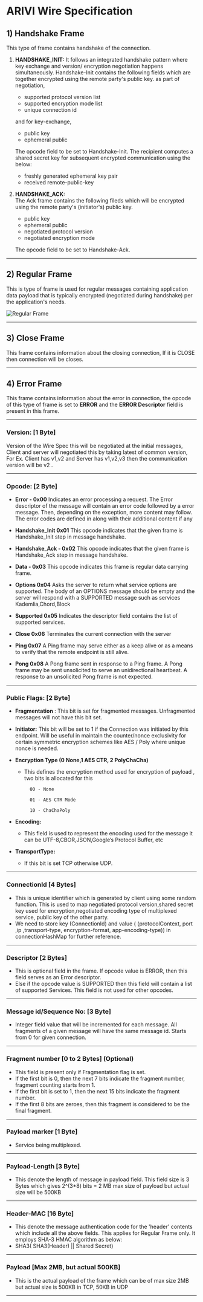


# ARIVI Wire Specification 

## 1) Handshake Frame

This type of frame contains handshake of the connection.

 1. **HANDSHAKE_INIT:** It follows an integrated handshake pattern where key exchange and version/ encryption negotiation happens simultaneously.  Handshake-Init contains the following fields which are together encrypted using the remote party's public key. 
as part of negotiation,
	 - supported protocol version list 
	 - supported encryption mode list
	 - unique connection id 

	and for key-exchange,
	  -  public key 
	  - ephemeral public 
	
	The opcode field to be set to Handshake-Init.
    The recipient computes a shared secret key for subsequent encrypted communication using the below: 
    - freshly generated ephemeral key pair
    - received  remote-public-key  
    
2.  **HANDSHAKE_ACK:**  
    The Ack frame contains the following fileds which will be encrypted using the remote party's (initiator's) public key.
     - public key
     - ephemeral public
     - negotiated  protocol version 
     - negotiated  encryption mode

	The opcode field to be set to Handshake-Ack.
    
---

## 2) Regular Frame

This is type of frame is used for regular messages containing application data payload that is typically encrypted (negotiated during handshake) per the application's needs. 

![Regular Frame](https://user-images.githubusercontent.com/8463082/38368557-3886acdc-3903-11e8-8fda-06d9dbafddf3.png)

---

## 3) Close Frame

This frame contains information about the closing connection, If it is CLOSE then  connection will be closes.

---
## 4) Error Frame


This frame contains information about the error in connection, the opcode of this type of frame is set to **ERROR** and the **ERROR Descriptor** field is present in this frame. 

---

### Version: \[1 Byte\]

Version of the Wire Spec this will be negotiated at the initial messages, Client and server will negotiated this by taking latest of common version, For Ex. Client has v1,v2 and Server has v1,v2,v3 then the communication version will be v2 .

---
### Opcode: \[2 Byte\]
 - **Error - 0x00**
Indicates an error processing a request. The Error descriptor of the message will contain an error code followed by a error message. Then, depending on the exception, more content may follow. The error codes are defined in along with their additional content if any
    
-   **Handshake_Init 0x01**
This opcode indicates that the given frame is Handshake_Init step in message handshake.
    
-   **Handshake_Ack - 0x02**
This opcode indicates that the given frame is Handshake_Ack step in message handshake.

-   **Data - 0x03**
 	This opcode indicates this frame is regular data carrying frame. 
-   **Options 0x04**
Asks the server to return what service options are supported. The body of an OPTIONS message should be empty and the server will respond with a SUPPORTED message such as services Kademlia,Chord,Block

-   **Supported 0x05**
Indicates the descriptor field contains the list of supported services.

    
-   **Close 0x06**
Terminates the current connection with the server

-   **Ping 0x07**
A Ping frame may serve either as a keep alive or as a means to verify that the remote endpoint is still alive.
    
-   **Pong 0x08**
A Pong frame sent in response to a Ping frame. A Pong frame may be sent unsolicited to serve an unidirectional heartbeat.  A response to an unsolicited Pong frame is not expected.

----

### Public Flags: \[2 Byte\]

-   **Fragmentation** : This bit is set for fragmented messages. Unfragmented messages will not have this bit set.
    
-   **Initiator:** This bit will be set to 1 if the Connection was initiated by this endpoint. Will be useful in maintain the counter/nonce exclusivity for certain symmetric encryption schemes like AES / Poly where unique nonce is needed.
    
-   **Encryption  Type (0 None,1 AES CTR, 2 PolyChaCha)**
	- This defines the encryption method used for encryption of payload , two bits is allocated for this

			00 - None

			01 - AES CTR Mode

			10 - ChaChaPoly


-   **Encoding:**
	- This field is used to represent the encoding used for the message it can be UTF-8,CBOR,JSON,Google’s Protocol Buffer, etc
    

  

-   **TransportType:**
	-  If this bit is set TCP otherwise UDP.

---

### ConnectionId  \[4 Bytes\] 

 - This is unique identifier which is generated by client using some random function. This is used to map negotiated protocol version,shared secret key used for encryption,negotiated encoding type of multiplexed service, public key of the other party.
 - We need to store key (ConnectionId) and value ( (protocolContext, port ,ip ,transport-type, encryption-format, app-encoding-type)) in connectionHashMap for further reference.

---
 
  

### Descriptor \[2 Bytes\]

 -  This is optional field in the frame. If opcode value is ERROR, then this field serves as an Error descriptor. 
 -  Else if the opcode value is SUPPORTED then this field will contain a list of supported Services. This field is not used for other opcodes.

---
  
  
  

### Message id/Sequence No: \[3 Byte\]  
- Integer field value that will be incremented for each message. All fragments of a given message will have the same message id. Starts from 0 for given connection.
---

### Fragment number \[0 to 2 Bytes\] (Optional)
- This field is present only if Fragmentation flag is set. 
- If the first bit is 0, then the next 7 bits indicate the fragment number, fragment counting starts from 1.
- If the first bit is set to 1, then the next 15 bits indicate the fragment number.
- If the first 8 bits are zeroes, then this fragment is considered to be the final fragment.

---

### Payload marker \[1 Byte\]
- Service being multiplexed.

 ---
 
### Payload-Length \[3 Byte\] 

 -  This denote the length of message in payload field. This field size is 3 Bytes which gives 2^(3*8) bits = 2 MB max size of payload but actual size will be 500KB

  ---

### Header-MAC \[16 Byte\] 

 -  This denote the message authentication code for the 'header' contents which include all the above fields. This applies for Regular Frame only. It employs SHA-3 HMAC algorithm as below:
 - SHA3( SHA3(Header) || Shared Secret)

  ---
### Payload  \[Max 2MB, but actual 500KB\]

- This is the actual payload of the frame which can be of max size 2MB but actual size is 500KB in TCP, 50KB in UDP

---
